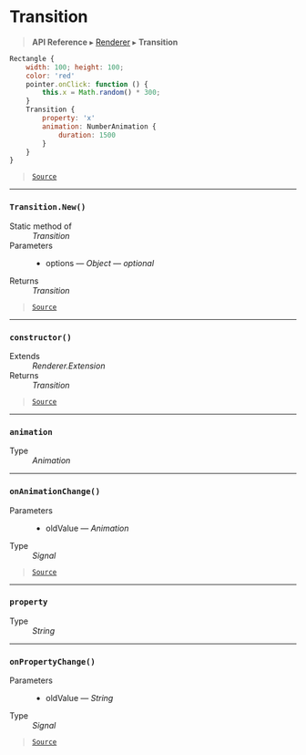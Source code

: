 # Transition

> **API Reference** ▸ [Renderer](/api/renderer.md) ▸ **Transition**

<!-- toc -->
```javascript
Rectangle {
    width: 100; height: 100;
    color: 'red'
    pointer.onClick: function () {
        this.x = Math.random() * 300;
    }
    Transition {
        property: 'x'
        animation: NumberAnimation {
            duration: 1500
        }
    }
}
```


> [`Source`](https://github.com/Neft-io/neft/blob/88c1d4e83c5a6037666ad9719faf105f21aa5cbe/src/renderer/types/extensions/transition.litcoffee)


* * * 

### `Transition.New()`

<dl><dt>Static method of</dt><dd><i>Transition</i></dd><dt>Parameters</dt><dd><ul><li>options — <i>Object</i> — <i>optional</i></li></ul></dd><dt>Returns</dt><dd><i>Transition</i></dd></dl>


> [`Source`](https://github.com/Neft-io/neft/blob/88c1d4e83c5a6037666ad9719faf105f21aa5cbe/src/renderer/types/extensions/transition.litcoffee#transition-transitionnewobject-options)


* * * 

### `constructor()`

<dl><dt>Extends</dt><dd><i>Renderer.Extension</i></dd><dt>Returns</dt><dd><i>Transition</i></dd></dl>


> [`Source`](https://github.com/Neft-io/neft/blob/88c1d4e83c5a6037666ad9719faf105f21aa5cbe/src/renderer/types/extensions/transition.litcoffee#transition-transitionconstructor--rendererextension)


* * * 

### `animation`

<dl><dt>Type</dt><dd><i>Animation</i></dd></dl>


* * * 

### `onAnimationChange()`

<dl><dt>Parameters</dt><dd><ul><li>oldValue — <i>Animation</i></li></ul></dd><dt>Type</dt><dd><i>Signal</i></dd></dl>


> [`Source`](https://github.com/Neft-io/neft/blob/88c1d4e83c5a6037666ad9719faf105f21aa5cbe/src/renderer/types/extensions/transition.litcoffee#signal-transitiononanimationchangeanimation-oldvalue)


* * * 

### `property`

<dl><dt>Type</dt><dd><i>String</i></dd></dl>


* * * 

### `onPropertyChange()`

<dl><dt>Parameters</dt><dd><ul><li>oldValue — <i>String</i></li></ul></dd><dt>Type</dt><dd><i>Signal</i></dd></dl>


> [`Source`](https://github.com/Neft-io/neft/blob/88c1d4e83c5a6037666ad9719faf105f21aa5cbe/src/renderer/types/extensions/transition.litcoffee#signal-transitiononpropertychangestring-oldvalue)

